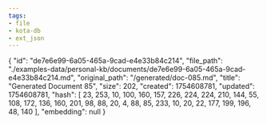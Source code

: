 ```yaml
---
tags:
- file
- kota-db
- ext_json
---
```

{
  "id": "de7e6e99-6a05-465a-9cad-e4e33b84c214",
  "file_path": "./examples-data/personal-kb/documents/de7e6e99-6a05-465a-9cad-e4e33b84c214.md",
  "original_path": "/generated/doc-085.md",
  "title": "Generated Document 85",
  "size": 202,
  "created": 1754608781,
  "updated": 1754608781,
  "hash": [
    23,
    253,
    10,
    100,
    160,
    157,
    226,
    224,
    224,
    210,
    144,
    55,
    108,
    172,
    136,
    160,
    201,
    98,
    88,
    20,
    4,
    88,
    85,
    233,
    10,
    20,
    22,
    177,
    199,
    196,
    48,
    140
  ],
  "embedding": null
}